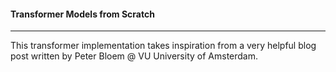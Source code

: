 #### Transformer Models from Scratch
 
 
---
This transformer implementation takes inspiration from a very helpful blog post written by Peter Bloem @ VU University of Amsterdam. 

